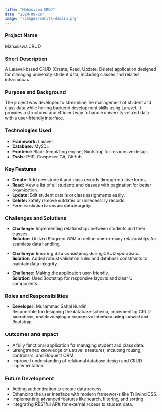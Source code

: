 ```yaml
---
title: "Mahasiswa CRUD"
date: "2024-09-26"
image: "/images/cerita-desain.png"
---
```


<!-- @format -->

### Project Name

Mahasiswa CRUD

### Short Description

A Laravel-based CRUD (Create, Read, Update, Delete) application designed for managing university student data, including classes and related information.

### Purpose and Background

The project was developed to streamline the management of student and class data while honing backend development skills using Laravel. It provides a structured and efficient way to handle university-related data with a user-friendly interface.

### Technologies Used

- **Framework:** Laravel
- **Database:** MySQL
- **Frontend:** Blade templating engine, Bootstrap for responsive design
- **Tools:** PHP, Composer, Git, GitHub

### Key Features

- **Create:** Add new student and class records through intuitive forms.
- **Read:** View a list of all students and classes with pagination for better organization.
- **Update:** Edit student details or class assignments easily.
- **Delete:** Safely remove outdated or unnecessary records.
- Form validation to ensure data integrity.

### Challenges and Solutions

- **Challenge:** Implementing relationships between students and their classes.  
  **Solution:** Utilized Eloquent ORM to define one-to-many relationships for seamless data handling.

- **Challenge:** Ensuring data consistency during CRUD operations.  
  **Solution:** Added robust validation rules and database constraints to maintain data integrity.

- **Challenge:** Making the application user-friendly.  
  **Solution:** Used Bootstrap for responsive layouts and clear UI components.

### Roles and Responsibilities

- **Developer:** Muhammad Sahal Nurdin  
  Responsible for designing the database schema, implementing CRUD operations, and developing a responsive interface using Laravel and Bootstrap.

### Outcomes and Impact

- A fully functional application for managing student and class data.
- Strengthened knowledge of Laravel's features, including routing, controllers, and Eloquent ORM.
- Improved understanding of relational database design and CRUD implementation.

### Future Development

- Adding authentication to secure data access.
- Enhancing the user interface with modern frameworks like Tailwind CSS.
- Implementing advanced features like search, filtering, and sorting.
- Integrating RESTful APIs for external access to student data.

